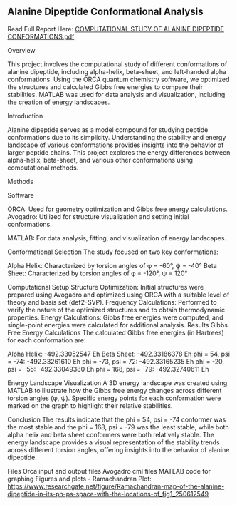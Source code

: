 ## Alanine Dipeptide Conformational Analysis

Read Full Report Here:
[COMPUTATIONAL STUDY OF ALANINE DIPEPTIDE CONFORMATIONS.pdf](https://github.com/sjar1i/alanine-dipeptide-analysis/blob/main/COMPUTATIONAL%20STUDY%20OF%20ALANINE%20DIPEPTIDE%20CONFORMATIONS.pdf)

Overview

This project involves the computational study of different conformations of alanine dipeptide, including alpha-helix, beta-sheet, and left-handed alpha conformations. Using the ORCA quantum chemistry software, we optimized the structures and calculated Gibbs free energies to compare their stabilities. MATLAB was used for data analysis and visualization, including the creation of energy landscapes.


Introduction

Alanine dipeptide serves as a model compound for studying peptide conformations due to its simplicity. Understanding the stability and energy landscape of various conformations provides insights into the behavior of larger peptide chains. This project explores the energy differences between alpha-helix, beta-sheet, and various other conformations using computational methods.

Methods

Software

ORCA: Used for geometry optimization and Gibbs free energy calculations.
Avogadro: Utilized for structure visualization and setting initial conformations.

MATLAB: For data analysis, fitting, and visualization of energy landscapes.

Conformational Selection
The study focused on two key conformations:

Alpha Helix: Characterized by torsion angles of φ = -60°, ψ = -40°
Beta Sheet: Characterized by torsion angles of φ = -120°, ψ = 120°

Computational Setup
Structure Optimization: Initial structures were prepared using Avogadro and optimized using ORCA with a suitable level of theory and basis set (def2-SVP).
Frequency Calculations: Performed to verify the nature of the optimized structures and to obtain thermodynamic properties.
Energy Calculations: Gibbs free energies were computed, and single-point energies were calculated for additional analysis.
Results
Gibbs Free Energy Calculations
The calculated Gibbs free energies (in Hartrees) for each conformation are:

Alpha Helix: -492.33052547 Eh
Beta Sheet: -492.33186378 Eh
phi = 54, psi = -74: -492.33261610 Eh
phi = -73, psi = 72: -492.33165235 Eh
phi = -20, psi = -55: -492.33049380 Eh
phi = 168, psi = -79: -492.32740611 Eh


Energy Landscape Visualization
A 3D energy landscape was created using MATLAB to illustrate how the Gibbs free energy changes across different torsion angles (φ, ψ). Specific energy points for each conformation were marked on the graph to highlight their relative stabilities.


Conclusion
The results indicate that the phi = 54, psi = -74 conformer was the most stable and the phi = 168, psi = -79 was the least stable, while both alpha helix and beta sheet conformers were both relatively stable. The energy landscape provides a visual representation of the stability trends across different torsion angles, offering insights into the behavior of alanine dipeptide.

Files
Orca input and output files
Avogadro cml files
MATLAB code for graphing
Figures and plots - Ramachandran Plot: https://www.researchgate.net/figure/Ramachandran-map-of-the-alanine-dipeptide-in-its-ph-ps-space-with-the-locations-of_fig1_250612549
